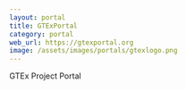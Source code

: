 ```yaml
---
layout: portal
title: GTExPortal
category: portal
web_url: https://gtexportal.org
image: /assets/images/portals/gtexlogo.png
---
```


GTEx Project Portal

